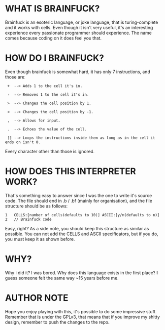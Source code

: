 # WHAT IS BRAINFUCK?

Brainfuck is an esoteric language, or joke language, that is turing-complete and it works with cells. Even though it isn't very useful, it's an interesting experience every passionate programmer should experience. The name comes because coding on it does feel you that.

# HOW DO I BRAINFUCK?

Even though brainfuck is somewhat hard, it has only 7 instructions, and those are:

```
 +  --> Adds 1 to the cell it's in.

 -  --> Removes 1 to the cell it's in.

 >  --> Changes the cell position by 1.

 <  --> Changes the cell position by -1.

 ,  --> Allows for input.

 .  --> Echoes the value of the cell.

 [] --> Loops the instructions inside them as long as in the cell it ends on isn't 0.
```

Every character other than those is ignored.

# HOW DOES THIS INTERPRETER WORK?

That's something easy to answer since I was the one to write it's source code.
The file should end in .b / .bf (mainly for organisation), and the file structure should be as follows:

```
1   CELLS:[number of cells(defaults to 10)] ASCII:[y/n(defaults to n)]
2   // Brainfuck code
```

Easy, right? As a side note, you should keep this structure as similar as possible. You can not add the CELLS and ASCII specificators, but if you do, you must keep it as shown before.

# WHY?

Why i did it? I was bored. Why does this language exists in the first place? I guess someone felt the same way ~15 years before me.

# AUTHOR NOTE

Hope you enjoy playing with this, it's possible to do some impressive stuff. Remember that is under the GPLv3, that means that if you improve my shitty design, remember to push the changes to the repo.
